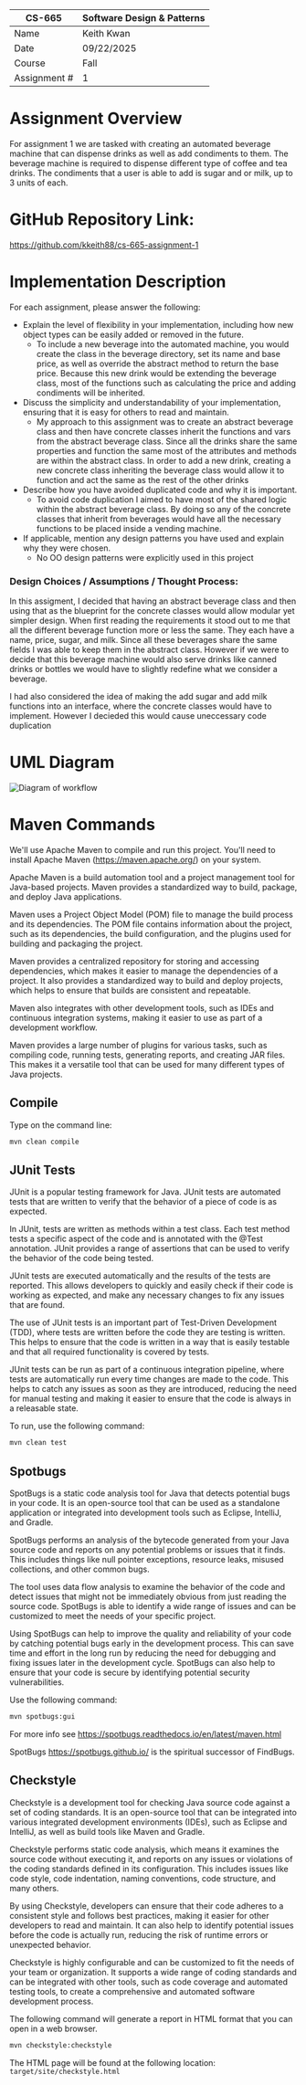 
| CS-665       | Software Design & Patterns |
|--------------|----------------------------|
| Name         | Keith Kwan                 |
| Date         | 09/22/2025                 |
| Course       | Fall                       |
| Assignment # | 1                          |

# Assignment Overview

For assignment 1 we are tasked with creating an automated beverage machine that can dispense drinks
as well as add condiments to them. The beverage machine is required to dispense different type of
coffee and tea drinks. The condiments that a user is able to add is sugar and or milk, up to 3 units
of each.

# GitHub Repository Link:
https://github.com/kkeith88/cs-665-assignment-1

# Implementation Description 


For each assignment, please answer the following:

- Explain the level of flexibility in your implementation, including how new object types can
be easily added or removed in the future.
    - To include a new beverage into the automated machine, you would create the class in the beverage
    directory, set its name and base price, as well as override the abstract method to return the base
    price. Because this new drink would be extending the beverage class, most of the functions such
    as calculating the price and adding condiments will be inherited.
- Discuss the simplicity and understandability of your implementation, ensuring that it is
easy for others to read and maintain.
    - My approach to this assignment was to create an abstract beverage class and then have concrete
    classes inherit the functions and vars from the abstract beverage class. Since all the drinks
    share the same properties and function the same most of the attributes and methods are within
    the abstract class. In order to add a new drink, creating a new concrete class inheriting the 
    beverage class would allow it to function and act the same as the rest of the other drinks
- Describe how you have avoided duplicated code and why it is important.
    - To avoid code duplication I aimed to have most of the shared logic within the abstract beverage
    class. By doing so any of the concrete classes that inherit from beverages would have all
    the necessary functions to be placed inside a vending machine. 
- If applicable, mention any design patterns you have used and explain why they were
chosen.
    - No OO design patterns were explicitly used in this project

### Design Choices / Assumptions / Thought Process:

In this assigment, I decided that having an abstract beverage class and then using that as the blueprint
for the concrete classes would allow modular yet simpler design. When first reading the requirements
it stood out to me that all the different beverage function more or less the same. They each have a name,
price, sugar, and milk. Since all these beverages share the same fields I was able to keep them in the 
abstract class. However if we were to decide that this beverage machine would also serve drinks like
canned drinks or bottles we would have to slightly redefine what we consider a beverage. 

I had also considered the idea of making the add sugar and add milk functions into an interface, where
the concrete classes would have to implement. However I decieded this would cause uneccessary code
duplication 

# UML Diagram
![Diagram of workflow](uml/UML.png)


# Maven Commands

We'll use Apache Maven to compile and run this project. You'll need to install Apache Maven (https://maven.apache.org/) on your system. 

Apache Maven is a build automation tool and a project management tool for Java-based projects. Maven provides a standardized way to build, package, and deploy Java applications.

Maven uses a Project Object Model (POM) file to manage the build process and its dependencies. The POM file contains information about the project, such as its dependencies, the build configuration, and the plugins used for building and packaging the project.

Maven provides a centralized repository for storing and accessing dependencies, which makes it easier to manage the dependencies of a project. It also provides a standardized way to build and deploy projects, which helps to ensure that builds are consistent and repeatable.

Maven also integrates with other development tools, such as IDEs and continuous integration systems, making it easier to use as part of a development workflow.

Maven provides a large number of plugins for various tasks, such as compiling code, running tests, generating reports, and creating JAR files. This makes it a versatile tool that can be used for many different types of Java projects.

## Compile
Type on the command line: 

```bash
mvn clean compile
```



## JUnit Tests
JUnit is a popular testing framework for Java. JUnit tests are automated tests that are written to verify that the behavior of a piece of code is as expected.

In JUnit, tests are written as methods within a test class. Each test method tests a specific aspect of the code and is annotated with the @Test annotation. JUnit provides a range of assertions that can be used to verify the behavior of the code being tested.

JUnit tests are executed automatically and the results of the tests are reported. This allows developers to quickly and easily check if their code is working as expected, and make any necessary changes to fix any issues that are found.

The use of JUnit tests is an important part of Test-Driven Development (TDD), where tests are written before the code they are testing is written. This helps to ensure that the code is written in a way that is easily testable and that all required functionality is covered by tests.

JUnit tests can be run as part of a continuous integration pipeline, where tests are automatically run every time changes are made to the code. This helps to catch any issues as soon as they are introduced, reducing the need for manual testing and making it easier to ensure that the code is always in a releasable state.

To run, use the following command:
```bash
mvn clean test
```


## Spotbugs 

SpotBugs is a static code analysis tool for Java that detects potential bugs in your code. It is an open-source tool that can be used as a standalone application or integrated into development tools such as Eclipse, IntelliJ, and Gradle.

SpotBugs performs an analysis of the bytecode generated from your Java source code and reports on any potential problems or issues that it finds. This includes things like null pointer exceptions, resource leaks, misused collections, and other common bugs.

The tool uses data flow analysis to examine the behavior of the code and detect issues that might not be immediately obvious from just reading the source code. SpotBugs is able to identify a wide range of issues and can be customized to meet the needs of your specific project.

Using SpotBugs can help to improve the quality and reliability of your code by catching potential bugs early in the development process. This can save time and effort in the long run by reducing the need for debugging and fixing issues later in the development cycle. SpotBugs can also help to ensure that your code is secure by identifying potential security vulnerabilities.

Use the following command:

```bash
mvn spotbugs:gui 
```

For more info see 
https://spotbugs.readthedocs.io/en/latest/maven.html

SpotBugs https://spotbugs.github.io/ is the spiritual successor of FindBugs.


## Checkstyle 

Checkstyle is a development tool for checking Java source code against a set of coding standards. It is an open-source tool that can be integrated into various integrated development environments (IDEs), such as Eclipse and IntelliJ, as well as build tools like Maven and Gradle.

Checkstyle performs static code analysis, which means it examines the source code without executing it, and reports on any issues or violations of the coding standards defined in its configuration. This includes issues like code style, code indentation, naming conventions, code structure, and many others.

By using Checkstyle, developers can ensure that their code adheres to a consistent style and follows best practices, making it easier for other developers to read and maintain. It can also help to identify potential issues before the code is actually run, reducing the risk of runtime errors or unexpected behavior.

Checkstyle is highly configurable and can be customized to fit the needs of your team or organization. It supports a wide range of coding standards and can be integrated with other tools, such as code coverage and automated testing tools, to create a comprehensive and automated software development process.

The following command will generate a report in HTML format that you can open in a web browser. 

```bash
mvn checkstyle:checkstyle
```

The HTML page will be found at the following location:
`target/site/checkstyle.html`




